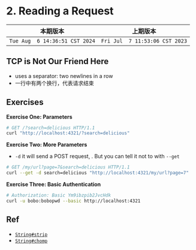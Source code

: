 # 2. Reading a Request

|本期版本|上期版本|
|:---:|:---:|
`Tue Aug  6 14:36:51 CST 2024` | `Fri Jul  7 11:53:06 CST 2023`

## TCP is Not Our Friend Here

* uses a separator: two newlines in a row
* 一行中有两个换行，代表请求结束


## Exercises

**Exercise One: Parameters**

```bash
# GET /?search=delicious HTTP/1.1
curl "http://localhost:4321/?search=delicious"
```

**Exercise Two: More Parameters**

* `-d` it will send a POST request, . But you can tell it not to with `--get`

```bash
# GET /my/url?page=7&search=delicious HTTP/1.1
curl --get -d search=delicious "http://localhost:4321/my/url?page=7"
```

**Exercise Three: Basic Authentication**

```bash
# Authorization: Basic Ym9ibzpib2JvcHdk
curl -u bobo:bobopwd --basic http://localhost:4321
```

## Ref

* [`String#strip`](https://www.rubydoc.info/stdlib/core/String:strip)
* [`String#chomp`](https://www.rubydoc.info/stdlib/core/String:chomp)